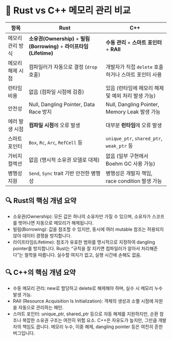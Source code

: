 # 🧠 Rust vs C++ 메모리 관리 비교
| **항목**               | **Rust**                                                                 | **C++**                                                                 |
|------------------------|--------------------------------------------------------------------------|------------------------------------------------------------------------|
| 메모리 관리 방식        | **소유권(Ownership)** + **빌림(Borrowing)** + **라이프타임(Lifetime)** | **수동 관리** + **스마트 포인터** + **RAII**                          |
| 메모리 해제 시점        | 컴파일러가 자동으로 결정 (`drop` 호출)                                  | 개발자가 직접 `delete` 호출하거나 스마트 포인터 사용                  |
| 런타임 비용             | 없음 (컴파일 시점에 검증)                                               | 있음 (런타임에 메모리 해제 및 예외 처리 발생 가능)                    |
| 안전성                 | Null, Dangling Pointer, Data Race 방지                                  | Null, Dangling Pointer, Memory Leak 발생 가능                         |
| 에러 발생 시점         | **컴파일 시점**에 오류 발생                                             | 대부분 **런타임**에 오류 발생                                          |
| 스마트 포인터          | `Box`, `Rc`, `Arc`, `RefCell` 등                                       | `unique_ptr`, `shared_ptr`, `weak_ptr` 등                              |
| 가비지 컬렉션          | 없음 (명시적 소유권 모델로 대체)                                        | 없음 (일부 구현에서 Boehm GC 사용 가능)                               |
| 병행성 지원            | `Send`, `Sync` trait 기반 안전한 병행성                                 | 병행성은 개발자 책임, race condition 발생 가능                         |



## 🔍 Rust의 핵심 개념 요약
- 소유권(Ownership): 모든 값은 하나의 소유자만 가질 수 있으며, 소유자가 스코프를 벗어나면 자동으로 메모리가 해제됩니다.
- 빌림(Borrowing): 값을 참조할 수 있지만, 동시에 여러 mutable 참조는 허용되지 않아 데이터 경쟁을 방지합니다.
- 라이프타임(Lifetime): 참조가 유효한 범위를 명시적으로 지정하여 dangling pointer를 방지합니다.
Rust는 “규칙을 잘 지키면 컴파일러가 알아서 처리해준다”는 철학을 따릅니다. 실수할 여지가 없고, 실행 시간에 손해도 없음.


## 🔍 C++의 핵심 개념 요약
- 수동 메모리 관리: new로 할당하고 delete로 해제해야 하며, 실수 시 메모리 누수 발생 가능.
- RAII (Resource Acquisition Is Initialization): 객체의 생성과 소멸 시점에 자원을 자동으로 관리하는 패턴.
- 스마트 포인터: unique_ptr, shared_ptr 등으로 자동 해제를 지원하지만, 순환 참조나 복잡한 소유권 구조는 여전히 위험 요소.
C++은 자유도가 높지만, 그만큼 개발자의 책임도 큽니다. 메모리 누수, 이중 해제, dangling pointer 등은 여전히 흔한 버그입니다.



